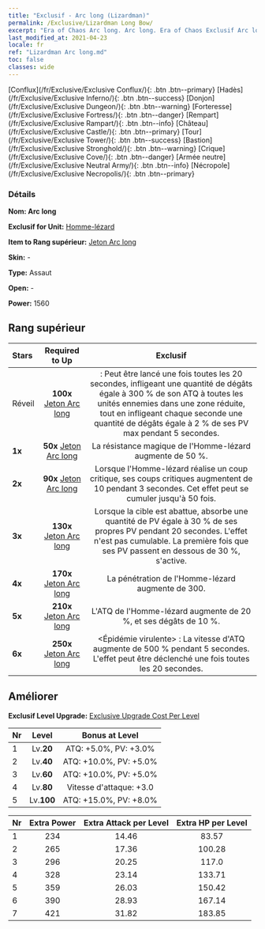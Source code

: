 ```yaml
---
title: "Exclusif - Arc long (Lizardman)"
permalink: /Exclusive/Lizardman Long Bow/
excerpt: "Era of Chaos Arc long. Arc long. Era of Chaos Exclusif Arc long. Homme-lézard Exclusif."
last_modified_at: 2021-04-23
locale: fr
ref: "Lizardman Arc long.md"
toc: false
classes: wide
---
```

 [Conflux](/fr/Exclusive/Exclusive Conflux/){: .btn .btn--primary} [Hadès](/fr/Exclusive/Exclusive Inferno/){: .btn .btn--success} [Donjon](/fr/Exclusive/Exclusive Dungeon/){: .btn .btn--warning} [Forteresse](/fr/Exclusive/Exclusive Fortress/){: .btn .btn--danger} [Rempart](/fr/Exclusive/Exclusive Rampart/){: .btn .btn--info} [Château](/fr/Exclusive/Exclusive Castle/){: .btn .btn--primary} [Tour](/fr/Exclusive/Exclusive Tower/){: .btn .btn--success} [Bastion](/fr/Exclusive/Exclusive Stronghold/){: .btn .btn--warning} [Crique](/fr/Exclusive/Exclusive Cove/){: .btn .btn--danger} [Armée neutre](/fr/Exclusive/Exclusive Neutral Army/){: .btn .btn--info} [Nécropole](/fr/Exclusive/Exclusive Necropolis/){: .btn .btn--primary} 

### Détails
 **Nom: Arc long** 

 **Exclusif for Unit:** [Homme-lézard](/fr/units/Lizardman/) 

 **Item to Rang supérieur:** [Jeton Arc long](/ItemsFR/con_914/)

 **Skin:** -

 **Type:** Assaut

 **Open:** -

 **Power:** 1560

## Rang supérieur

  |     Stars    |  Required to Up | Exclusif |
  |:-------------|:---------------:|:---------------:|
  |  Réveil  | **100x** [Jeton Arc long](/ItemsFR/con_914/) | <Chasseur sauvage> : Peut être lancé une fois toutes les 20 secondes, infligeant une quantité de dégâts égale à 300 % de son ATQ à toutes les unités ennemies dans une zone réduite, tout en infligeant chaque seconde une quantité de dégâts égale à 2 % de ses PV max pendant 5 secondes. |
  | **1x** <i class="fas fa-star"/> | **50x** [Jeton Arc long](/ItemsFR/con_914/) | La résistance magique de l'Homme-lézard augmente de 50 %. |
  | **2x** <i class="fas fa-star"/> | **90x** [Jeton Arc long](/ItemsFR/con_914/) | Lorsque l'Homme-lézard réalise un coup critique, ses coups critiques augmentent de 10 pendant 3 secondes. Cet effet peut se cumuler jusqu'à 50 fois. |
  | **3x** <i class="fas fa-star"/> | **130x** [Jeton Arc long](/ItemsFR/con_914/) | Lorsque la cible est abattue, <Miasme pestilentiel> absorbe une quantité de PV égale à 30 % de ses propres PV pendant 20 secondes. L'effet n'est pas cumulable. La première fois que ses PV passent en dessous de 30 %, <Miasme pestilentiel> s'active. |
  | **4x** <i class="fas fa-star"/> | **170x** [Jeton Arc long](/ItemsFR/con_914/) | La pénétration de l'Homme-lézard augmente de 300. |
  | **5x** <i class="fas fa-star"/> | **210x** [Jeton Arc long](/ItemsFR/con_914/) | L'ATQ de l'Homme-lézard augmente de 20 %, et ses dégâts de 10 %. |
  | **6x** <i class="fas fa-star"/> | **250x** [Jeton Arc long](/ItemsFR/con_914/) | <Épidémie virulente> : La vitesse d'ATQ augmente de 500 % pendant 5 secondes. L'effet peut être déclenché une fois toutes les 20 secondes. |


## Améliorer
 **Exclusif Level Upgrade:** [Exclusive Upgrade Cost Per Level](/Exclusive/ExclusiveUpgradeCostPerLevel/)

  |  Nr  |   Level  | Bonus at Level |
  |:-----|:--------:|:--------------:|
  | 1 | Lv.**20** | ATQ: +5.0%, PV: +3.0% |
  | 2 | Lv.**40** | ATQ: +10.0%, PV: +5.0% |
  | 3 | Lv.**60** | ATQ: +10.0%, PV: +5.0% |
  | 4 | Lv.**80** | Vitesse d'attaque: +3.0 |
  | 5 | Lv.**100** | ATQ: +15.0%, PV: +8.0% |


  |  Nr  |  Extra Power | Extra Attack per Level | Extra HP per Level |
  |:-----|:--------:|:--------:|:--------:|
  | 1 | 234 | 14.46 | 83.57 |
  | 2 | 265 | 17.36 | 100.28 |
  | 3 | 296 | 20.25 | 117.0 |
  | 4 | 328 | 23.14 | 133.71 |
  | 5 | 359 | 26.03 | 150.42 |
  | 6 | 390 | 28.93 | 167.14 |
  | 7 | 421 | 31.82 | 183.85 |


